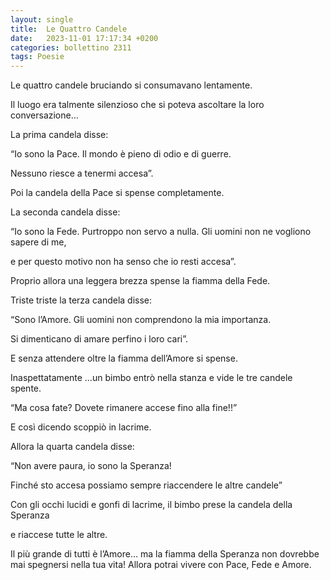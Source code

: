 ```yaml
---
layout: single
title:  Le Quattro Candele
date:   2023-11-01 17:17:34 +0200
categories: bollettino 2311
tags: Poesie
---
```


Le quattro candele bruciando si consumavano lentamente.

Il luogo era talmente silenzioso che si poteva ascoltare la loro conversazione…

La prima candela disse:

“Io sono la Pace. Il mondo è pieno di odio e di guerre.

Nessuno riesce a tenermi accesa”.

Poi la candela della Pace si spense completamente.

La seconda candela disse:

“Io sono la Fede. Purtroppo non servo a nulla. Gli uomini non ne vogliono sapere di me,

e per questo motivo non ha senso che io resti accesa”.

Proprio allora una leggera brezza spense la fiamma della Fede.

Triste triste la terza candela disse:

“Sono l’Amore. Gli uomini non comprendono la mia importanza.

Si dimenticano di amare perfino i loro cari”.

E senza attendere oltre la fiamma dell’Amore si spense.

Inaspettatamente …un bimbo entrò nella stanza e vide le tre candele spente.

“Ma cosa fate? Dovete rimanere accese fino alla fine!!”

E così dicendo scoppiò in lacrime.

Allora la quarta candela disse:

“Non avere paura, io sono la Speranza!

Finché sto accesa possiamo sempre riaccendere le altre candele”

Con gli occhi lucidi e gonfi di lacrime, il bimbo prese la candela della Speranza

e riaccese tutte le altre.

Il più grande di tutti è l’Amore… ma la fiamma della Speranza non dovrebbe mai spegnersi nella tua vita! Allora potrai vivere con Pace, Fede e Amore.